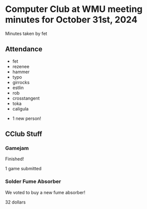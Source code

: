 # Computer Club at WMU meeting minutes for October 31st, 2024
Minutes taken by fet



## Attendance
* fet
* rezenee
* hammer
* typo
* girrocks
* estlin
* rob
* crosstangent
* toka
* caligula
+ 1 new person!


## CClub Stuff 

### Gamejam
Finished!

1 game submitted

### Solder Fume Absorber
We voted to buy a new fume absorber!

32 dollars
